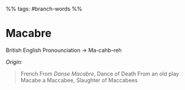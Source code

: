 %% tags: #branch-words %%
# Macabre
British English Pronounciation -> Ma-cahb-reh

*Origin:*
> French
> From *Danse Macabre*, Dance of Death
> From an old play Macabe a Maccabee, Slaughter of Maccabees